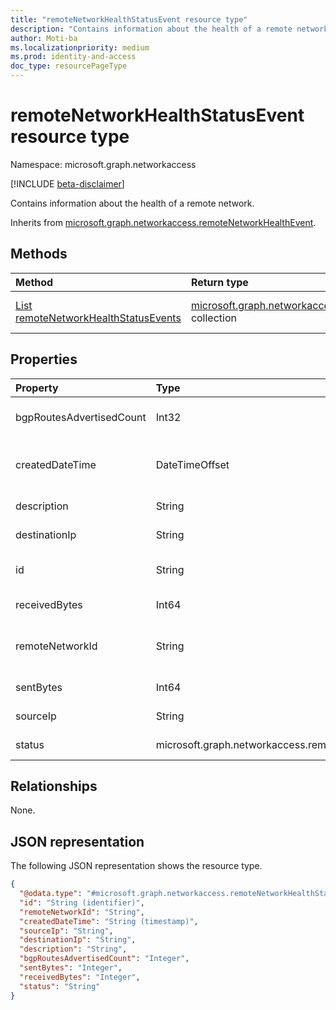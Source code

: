 ```yaml
---
title: "remoteNetworkHealthStatusEvent resource type"
description: "Contains information about the health of a remote network."
author: Moti-ba
ms.localizationpriority: medium
ms.prod: identity-and-access
doc_type: resourcePageType
---
```


# remoteNetworkHealthStatusEvent resource type

Namespace: microsoft.graph.networkaccess

[!INCLUDE [beta-disclaimer](../../includes/beta-disclaimer.md)]

Contains information about the health of a remote network.


Inherits from [microsoft.graph.networkaccess.remoteNetworkHealthEvent](../resources/networkaccess-remotenetworkhealthevent.md).

## Methods
|Method|Return type|Description|
|:---|:---|:---|
|[List remoteNetworkHealthStatusEvents](../api/networkaccess-remotenetworkhealthstatusevent-list.md)|[microsoft.graph.networkaccess.remoteNetworkHealthStatusEvent](../resources/networkaccess-remotenetworkhealthstatusevent.md) collection|Get a list of the [microsoft.graph.networkaccess.remoteNetworkHealthStatusEvent](../resources/networkaccess-remotenetworkhealthstatusevent.md) objects and their properties.|



## Properties
|Property|Type|Description|
|:---|:---|:---|
|bgpRoutesAdvertisedCount|Int32|The number of BGP routes advertised through tunnel. Inherited from [microsoft.graph.networkaccess.remoteNetworkHealthEvent](../resources/networkaccess-remotenetworkhealthevent.md).|
|createdDateTime|DateTimeOffset|The time that the event was generated, in UTC. Inherited from [microsoft.graph.networkaccess.remoteNetworkHealthEvent](../resources/networkaccess-remotenetworkhealthevent.md). Supports `$filter` (`ge`, `le`) and `$orderby`.|
|description|String|A description for the event.  Inherited from [microsoft.graph.networkaccess.remoteNetworkHealthEvent](../resources/networkaccess-remotenetworkhealthevent.md).|
|destinationIp|String|The IP address of the destination. Inherited from [microsoft.graph.networkaccess.remoteNetworkHealthEvent](../resources/networkaccess-remotenetworkhealthevent.md).|
|id|String|A unique identifier for each remoteNetworkHealthEvent. Inherited from [microsoft.graph.networkaccess.remoteNetworkHealthEvent](../resources/networkaccess-remotenetworkhealthevent.md).|
|receivedBytes|Int64|The number of bytes sent from the destination to the source.|
|remoteNetworkId|String|A unique identifier for each remoteNetwork site. Inherited from [microsoft.graph.networkaccess.remoteNetworkHealthEvent](../resources/networkaccess-remotenetworkhealthevent.md). Supports `$filter` (`eq`).|
|sentBytes|Int64|The number of bytes sent from the source to the destination for the connection or session.|
|sourceIp|String|The public IP address. Inherited from [microsoft.graph.networkaccess.remoteNetworkHealthEvent](../resources/networkaccess-remotenetworkhealthevent.md).|
|status|microsoft.graph.networkaccess.remoteNetworkHealthAliveStatus|Alive status. The possible values are: `alive`, `unknownFutureValue`.|

## Relationships
None.

## JSON representation
The following JSON representation shows the resource type.
<!-- {
  "blockType": "resource",
  "keyProperty": "id",
  "@odata.type": "microsoft.graph.networkaccess.remoteNetworkHealthStatusEvent",
  "baseType": "microsoft.graph.networkaccess.remoteNetworkHealthEvent",
  "openType": false
}
-->
``` json
{
  "@odata.type": "#microsoft.graph.networkaccess.remoteNetworkHealthStatusEvent",
  "id": "String (identifier)",
  "remoteNetworkId": "String",
  "createdDateTime": "String (timestamp)",
  "sourceIp": "String",
  "destinationIp": "String",
  "description": "String",
  "bgpRoutesAdvertisedCount": "Integer",
  "sentBytes": "Integer",
  "receivedBytes": "Integer",
  "status": "String"
}
```

